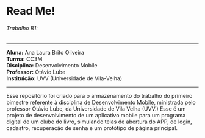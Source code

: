 </br>

# Read Me!
###### Trabalho B1:

****

**Aluna:** Ana Laura Brito Oliveira </br>
**Turma:** CC3M </br>
**Disciplina:** Desenvolvimento Mobile </br>
**Professor:** Otávio Lube </br>
**Instituição:** UVV (Universidade de Vila-Velha)</br>

****

<p>Esse repositório foi criado para o armazenamento do trabalho do primeiro bimestre referente à disciplina de Desenvolvimento Mobile, ministrada pelo professor Otávio Lube, da Universidade de Vila Velha (UVV.) Esse é um projeto de desenvolvimento de um aplicativo mobile para um programa digital de um clube do livro, simulando telas de abertura do APP, de login, cadastro, recuperação de senha e um protótipo de página principal.</p>

</br>
